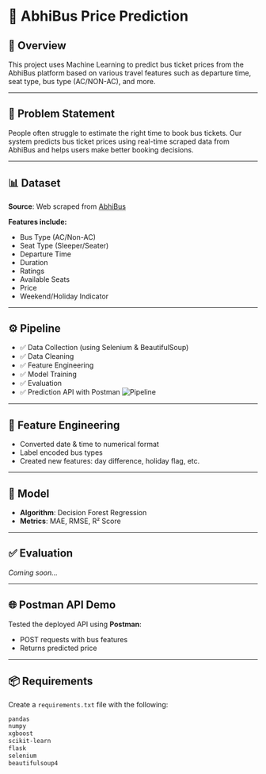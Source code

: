 # 🚌 AbhiBus Price Prediction

## 🧠 Overview
This project uses Machine Learning to predict bus ticket prices from the AbhiBus platform based on various travel features such as departure time, seat type, bus type (AC/NON-AC), and more.

---

## 📌 Problem Statement
People often struggle to estimate the right time to book bus tickets. Our system predicts bus ticket prices using real-time scraped data from AbhiBus and helps users make better booking decisions.

---

## 📊 Dataset
**Source**: Web scraped from [AbhiBus](https://www.abhibus.com/)

**Features include:**
- Bus Type (AC/Non-AC)
- Seat Type (Sleeper/Seater)
- Departure Time
- Duration
- Ratings
- Available Seats
- Price
- Weekend/Holiday Indicator

---

## ⚙️ Pipeline

- ✅ Data Collection (using Selenium & BeautifulSoup)
- ✅ Data Cleaning
- ✅ Feature Engineering
- ✅ Model Training
- ✅ Evaluation
- ✅ Prediction API with Postman
![Pipeline](images/pipeline.jpg)
---

## 🧪 Feature Engineering

- Converted date & time to numerical format
- Label encoded bus types
- Created new features: day difference, holiday flag, etc.

---

## 🤖 Model

- **Algorithm**: Decision Forest Regression
- **Metrics**: MAE, RMSE, R² Score

---

## ✅ Evaluation
*Coming soon...*

---

## 🌐 Postman API Demo

Tested the deployed API using **Postman**:

- POST requests with bus features
- Returns predicted price

---

## 📦 Requirements

Create a `requirements.txt` file with the following:

```txt
pandas
numpy
xgboost
scikit-learn
flask
selenium
beautifulsoup4
